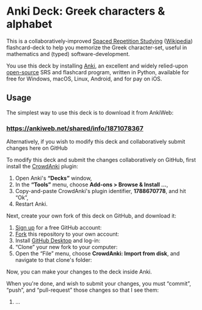 Anki Deck: Greek characters & alphabet
======================================
This is a collaboratively-improved [Spaced Repetition Studying][SRS] ([Wikipedia][wiki]) flashcard-deck to help you memorize the Greek character-set, useful in mathematics and (typed) software-development.

You use this deck by installing [Anki][], an excellent and widely relied-upon [open-source][gh] SRS and flashcard program, written in Python, available for free for Windows, macOS, Linux, Android, and for pay on iOS.

Usage
-----
The simplest way to use this deck is to download it from AnkiWeb:

### <https://ankiweb.net/shared/info/1871078367>

Alternatively, if you wish to modify this deck and collaboratively submit changes here on GitHub

To modify this deck and submit the changes collaboratively on GitHub, first install the [CrowdAnki][] plugin:

1. Open Anki's **“Decks”** window,
2. In the **“Tools”** menu, choose **Add-ons > Browse & Install ...**,
3. Copy-and-paste CrowdAnki's plugin identifier, **1788670778**, and hit “Ok”,
4. Restart Anki.

Next, create your own fork of this deck on GitHub, and download it:

1. [Sign up][] for a free GitHub account:
2. [Fork][] this repository to your own account:
3. Install [GitHub Desktop][] and log-in:
4. “Clone” your new fork to your computer:
5. Open the “File” menu, choose **CrowdAnki: Import from disk**, and navigate to that clone's folder:

Now, you can make your changes to the deck inside Anki.

When you're done, and wish to submit your changes, you must “commit”, “push”, and “pull-request” those changes so that I see them:

1. ...


   [SRS]: <https://www.theguardian.com/education/2016/jan/23/spaced-repetition-a-hack-to-make-your-brain-store-information> "A primer on the value of SRS"
   [wiki]: <https://en.wikipedia.org/wiki/Spaced_repetition> "Spaced repetition on Wikipedia"
   [Anki]: <https://apps.ankiweb.net> "Anki's homepage"
   [gh]: <https://github.com/dae/anki> "Anki's source-code"
   [CrowdAnki]: <https://github.com/Stvad/CrowdAnki> "A deck-to-JSON/git plugin for Anki"
   [Sign up]: <https://github.com/join> "GitHub's sign-up page"
   [fork]: <./fork> "Fork this project to your own GitHub account"
   [GitHub Desktop]: <https://desktop.github.com> "The GitHub desktop app"

